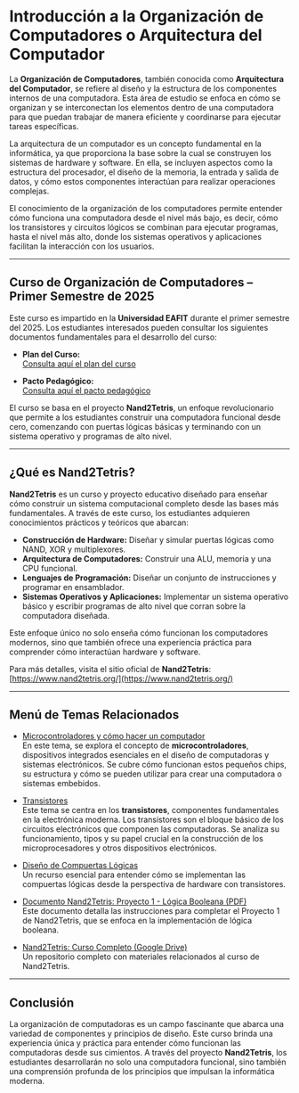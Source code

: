 
# Introducción a la Organización de Computadores o Arquitectura del Computador

La **Organización de Computadores**, también conocida como **Arquitectura del Computador**, se refiere al diseño y la estructura de los componentes internos de una computadora. Esta área de estudio se enfoca en cómo se organizan y se interconectan los elementos dentro de una computadora para que puedan trabajar de manera eficiente y coordinarse para ejecutar tareas específicas.

La arquitectura de un computador es un concepto fundamental en la informática, ya que proporciona la base sobre la cual se construyen los sistemas de hardware y software. En ella, se incluyen aspectos como la estructura del procesador, el diseño de la memoria, la entrada y salida de datos, y cómo estos componentes interactúan para realizar operaciones complejas.

El conocimiento de la organización de los computadores permite entender cómo funciona una computadora desde el nivel más bajo, es decir, cómo los transistores y circuitos lógicos se combinan para ejecutar programas, hasta el nivel más alto, donde los sistemas operativos y aplicaciones facilitan la interacción con los usuarios.

---

## Curso de Organización de Computadores – Primer Semestre de 2025

Este curso es impartido en la **Universidad EAFIT** durante el primer semestre del 2025. Los estudiantes interesados pueden consultar los siguientes documentos fundamentales para el desarrollo del curso:

- **Plan del Curso:**  
  [Consulta aquí el plan del curso](https://github.com/evalenciEAFIT/courses/blob/main/Organizaci%C3%B3nComputadores/2025A/plancurso.md)

- **Pacto Pedagógico:**  
  [Consulta aquí el pacto pedagógico](https://github.com/evalenciEAFIT/courses/blob/main/Organizaci%C3%B3nComputadores/2025A/pecto_pedagogico.md)

El curso se basa en el proyecto **Nand2Tetris**, un enfoque revolucionario que permite a los estudiantes construir una computadora funcional desde cero, comenzando con puertas lógicas básicas y terminando con un sistema operativo y programas de alto nivel.

---

## ¿Qué es Nand2Tetris?

**Nand2Tetris** es un curso y proyecto educativo diseñado para enseñar cómo construir un sistema computacional completo desde las bases más fundamentales. A través de este curso, los estudiantes adquieren conocimientos prácticos y teóricos que abarcan:

- **Construcción de Hardware:** Diseñar y simular puertas lógicas como NAND, XOR y multiplexores.
- **Arquitectura de Computadores:** Construir una ALU, memoria y una CPU funcional.
- **Lenguajes de Programación:** Diseñar un conjunto de instrucciones y programar en ensamblador.
- **Sistemas Operativos y Aplicaciones:** Implementar un sistema operativo básico y escribir programas de alto nivel que corran sobre la computadora diseñada.

Este enfoque único no solo enseña cómo funcionan los computadores modernos, sino que también ofrece una experiencia práctica para comprender cómo interactúan hardware y software.

Para más detalles, visita el sitio oficial de **Nand2Tetris**:  
[https://www.nand2tetris.org/](https://www.nand2tetris.org/)

---

## Menú de Temas Relacionados

- [Microcontroladores y cómo hacer un computador](https://github.com/evalenciEAFIT/courses/blob/main/Organizaci%C3%B3nComputadores/Microcontroladores_Computador.md)  
  En este tema, se explora el concepto de **microcontroladores**, dispositivos integrados esenciales en el diseño de computadoras y sistemas electrónicos. Se cubre cómo funcionan estos pequeños chips, su estructura y cómo se pueden utilizar para crear una computadora o sistemas embebidos.

- [Transistores](https://github.com/evalenciEAFIT/courses/blob/main/Organizaci%C3%B3nComputadores/transistores.md)  
  Este tema se centra en los **transistores**, componentes fundamentales en la electrónica moderna. Los transistores son el bloque básico de los circuitos electrónicos que componen las computadoras. Se analiza su funcionamiento, tipos y su papel crucial en la construcción de los microprocesadores y otros dispositivos electrónicos.

- [Diseño de Compuertas Lógicas](https://github.com/evalenciEAFIT/courses/blob/main/Organizaci%C3%B3nComputadores/CompuertasLogicas.md)  
  Un recurso esencial para entender cómo se implementan las compuertas lógicas desde la perspectiva de hardware con transistores.

- [Documento Nand2Tetris: Proyecto 1 - Lógica Booleana (PDF)](https://www.nand2tetris.org/_files/ugd/44046b_f2c9e41f0b204a34ab78be0ae4953128.pdf)  
  Este documento detalla las instrucciones para completar el Proyecto 1 de Nand2Tetris, que se enfoca en la implementación de lógica booleana.

- [Nand2Tetris: Curso Completo (Google Drive)](https://drive.google.com/file/d/1MY1buFHo_Wx5DPrKhCNSA2cm5ltwFJzM/view)  
  Un repositorio completo con materiales relacionados al curso de Nand2Tetris.

---

## Conclusión

La organización de computadoras es un campo fascinante que abarca una variedad de componentes y principios de diseño. Este curso brinda una experiencia única y práctica para entender cómo funcionan las computadoras desde sus cimientos. A través del proyecto **Nand2Tetris**, los estudiantes desarrollarán no solo una computadora funcional, sino también una comprensión profunda de los principios que impulsan la informática moderna.
